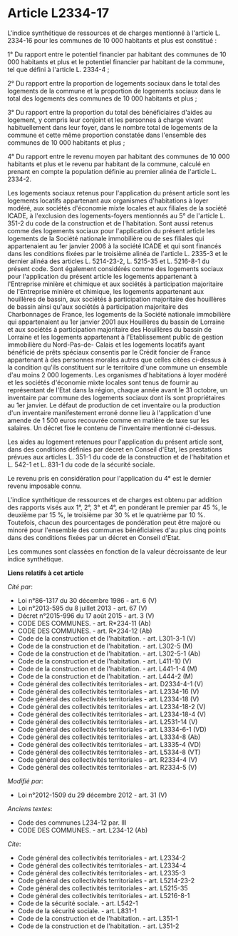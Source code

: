 # Article L2334-17

L'indice synthétique de ressources et de charges mentionné à l'article L. 2334-16 pour les communes de 10 000 habitants et
plus est constitué : 

1° Du rapport entre le potentiel financier par habitant des communes de 10 000 habitants et plus et le potentiel financier
par habitant de la commune, tel que défini à l'article L. 2334-4 ; 

2° Du rapport entre la proportion de logements sociaux dans le total des logements de la commune et la proportion de
logements sociaux dans le total des logements des communes de 10 000 habitants et plus ; 

3° Du rapport entre la proportion du total des bénéficiaires d'aides au logement, y compris leur conjoint et les personnes à
charge vivant habituellement dans leur foyer, dans le nombre total de logements de la commune et cette même proportion
constatée dans l'ensemble des communes de 10 000 habitants et plus ; 

4° Du rapport entre le revenu moyen par habitant des communes de 10 000 habitants et plus et le revenu par habitant de la
commune, calculé en prenant en compte la population définie au premier alinéa de l'article L. 2334-2. 

Les logements sociaux retenus pour l'application du présent article sont les logements locatifs appartenant aux organismes
d'habitations à loyer modéré, aux sociétés d'économie mixte locales et aux filiales de la société ICADE, à l'exclusion des
logements-foyers mentionnés au 5° de l'article L. 351-2 du code de la construction et de l'habitation. Sont aussi retenus
comme des logements sociaux pour l'application du présent article les logements de la Société nationale immobilière ou de ses
filiales qui appartenaient au 1er janvier 2006 à la société ICADE et qui sont financés dans les conditions fixées par le
troisième alinéa de l'article L. 2335-3 et le dernier alinéa des articles L. 5214-23-2, L. 5215-35 et L. 5216-8-1 du présent
code. Sont également considérés comme des logements sociaux pour l'application du présent article les logements appartenant à
l'Entreprise minière et chimique et aux sociétés à participation majoritaire de l'Entreprise minière et chimique, les
logements appartenant aux houillères de bassin, aux sociétés à participation majoritaire des houillères de bassin ainsi
qu'aux sociétés à participation majoritaire des Charbonnages de France, les logements de la Société nationale immobilière qui
appartenaient au 1er janvier 2001 aux Houillères du bassin de Lorraine et aux sociétés à participation majoritaire des
Houillères du bassin de Lorraine et les logements appartenant à l'Etablissement public de gestion immobilière du Nord-Pas-de-
Calais et les logements locatifs ayant bénéficié de prêts spéciaux consentis par le Crédit foncier de France appartenant à
des personnes morales autres que celles citées ci-dessus à la condition qu'ils constituent sur le territoire d'une commune un
ensemble d'au moins 2 000 logements. Les organismes d'habitations à loyer modéré et les sociétés d'économie mixte locales
sont tenus de fournir au représentant de l'Etat dans la région, chaque année avant le 31 octobre, un inventaire par commune
des logements sociaux dont ils sont propriétaires au 1er janvier. Le défaut de production de cet inventaire ou la production
d'un inventaire manifestement erroné donne lieu à l'application d'une amende de 1 500 euros recouvrée comme en matière de
taxe sur les salaires. Un décret fixe le contenu de l'inventaire mentionné ci-dessus. 

Les aides au logement retenues pour l'application du présent article sont, dans des conditions définies par décret en Conseil
d'Etat, les prestations prévues aux articles L. 351-1 du code de la construction et de l'habitation et L. 542-1 et L. 831-1
du code de la sécurité sociale. 

Le revenu pris en considération pour l'application du 4° est le dernier revenu imposable connu. 

L'indice synthétique de ressources et de charges est obtenu par addition des rapports visés aux 1°, 2°, 3° et 4°, en
pondérant le premier par 45 %, le deuxième par 15 %, le troisième par 30 % et le quatrième par 10 %. Toutefois, chacun des
pourcentages de pondération peut être majoré ou minoré pour l'ensemble des communes bénéficiaires d'au plus cinq points dans
des conditions fixées par un décret en Conseil d'Etat. 

Les communes sont classées en fonction de la valeur décroissante de leur indice synthétique.

**Liens relatifs à cet article**

_Cité par_:

  - Loi n°86-1317 du 30 décembre 1986 - art. 6 (V)
  - Loi n°2013-595 du 8 juillet 2013 - art. 67 (V)
  - Décret n°2015-996 du 17 août 2015 - art. 3 (V)
  - CODE DES COMMUNES. - art. R*234-11 (Ab)
  - CODE DES COMMUNES. - art. R*234-12 (Ab)
  - Code de la construction et de l'habitation. - art. L301-3-1 (V)
  - Code de la construction et de l'habitation. - art. L302-5 (M)
  - Code de la construction et de l'habitation. - art. L302-5-1 (Ab)
  - Code de la construction et de l'habitation. - art. L411-10 (V)
  - Code de la construction et de l'habitation. - art. L441-1-4 (M)
  - Code de la construction et de l'habitation. - art. L444-2 (M)
  - Code général des collectivités territoriales - art. D2334-4-1 (V)
  - Code général des collectivités territoriales - art. L2334-16 (V)
  - Code général des collectivités territoriales - art. L2334-18 (V)
  - Code général des collectivités territoriales - art. L2334-18-2 (V)
  - Code général des collectivités territoriales - art. L2334-18-4 (V)
  - Code général des collectivités territoriales - art. L2531-14 (V)
  - Code général des collectivités territoriales - art. L3334-6-1 (VD)
  - Code général des collectivités territoriales - art. L3334-8 (Ab)
  - Code général des collectivités territoriales - art. L3335-4 (VD)
  - Code général des collectivités territoriales - art. L5334-8 (VT)
  - Code général des collectivités territoriales - art. R2334-4 (V)
  - Code général des collectivités territoriales - art. R2334-5 (V)

_Modifié par_:

  - Loi n°2012-1509 du 29 décembre 2012 - art. 31 (V)

_Anciens textes_:

  - Code des communes L234-12 par. III
  - CODE DES COMMUNES. - art. L234-12 (Ab)

_Cite_:

  - Code général des collectivités territoriales - art. L2334-2
  - Code général des collectivités territoriales - art. L2334-4
  - Code général des collectivités territoriales - art. L2335-3
  - Code général des collectivités territoriales - art. L5214-23-2
  - Code général des collectivités territoriales - art. L5215-35
  - Code général des collectivités territoriales - art. L5216-8-1
  - Code de la sécurité sociale. - art. L542-1
  - Code de la sécurité sociale. - art. L831-1
  - Code de la construction et de l'habitation. - art. L351-1
  - Code de la construction et de l'habitation. - art. L351-2
